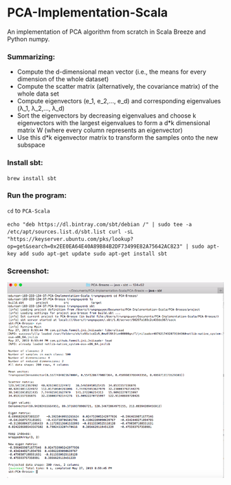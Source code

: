 # PCA-Implementation-Scala

An implementation of PCA algorithm from scratch in Scala Breeze and Python numpy. 

### Summarizing:

* Compute the d-dimensional mean vector (i.e., the means for every dimension of the whole dataset)
* Compute the scatter matrix (alternatively, the covariance matrix) of the whole data set
* Compute eigenvectors (e_1, e_2,..., e_d) and corresponding eigenvalues (λ_1, λ_2,..., λ_d)
* Sort the eigenvectors by decreasing eigenvalues and choose k eigenvectors with the largest eigenvalues to form a d\*k dimensional matrix W (where every column represents an eigenvector)
* Use this d\*k eigenvector matrix to transform the samples onto the new subspace

### Install sbt:
`brew install sbt`

### Run the program:
`cd` to `PCA-Scala`

`echo "deb https://dl.bintray.com/sbt/debian /" | sudo tee -a /etc/apt/sources.list.d/sbt.list
curl -sL "https://keyserver.ubuntu.com/pks/lookup?op=get&search=0x2EE0EA64E40A89B84B2DF73499E82A75642AC823" | sudo apt-key add
sudo apt-get update
sudo apt-get install sbt`
 

### Screenshot:
![alt text](https://github.com/trungnguyencs/PCA-Implementation-Scala/blob/master/git_img/run.png "Screenshot")


